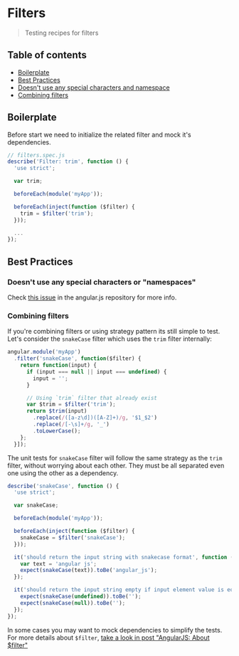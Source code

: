 # Filters
> Testing recipes for filters

## Table of contents

- [Boilerplate](#boilerplate)
- [Best Practices](#best-practices)
- [Doesn't use any special characters and namespace](#doesn-t-use-any-special-characters-and-namespace)
- [Combining filters](#combining-filters)


## Boilerplate

Before start we need to initialize the related filter and mock it's dependencies.

```javascript
// filters.spec.js
describe('Filter: trim', function () {
  'use strict';

  var trim;

  beforeEach(module('myApp'));

  beforeEach(inject(function ($filter) {
    trim = $filter('trim');
  }));

  ...
});
```


## Best Practices


### Doesn't use any special characters or "namespaces"

Check [this issue](https://github.com/angular/angular.js/issues/10110) in the angular.js repository for more info.


### Combining filters

If you're combining filters or using strategy pattern its still simple to test.
Let's consider the ```snakeCase``` filter which uses the ```trim``` filter internally:

```javascript
angular.module('myApp')
  .filter('snakeCase', function($filter) {
    return function(input) {
      if (input === null || input === undefined) {
        input = '';
      }

      // Using `trim` filter that already exist
      var $trim = $filter('trim');
      return $trim(input)
        .replace(/([a-z\d])([A-Z]+)/g, '$1_$2')
        .replace(/[-\s]+/g, '_')
        .toLowerCase();
    };
  }]);
```

The unit tests for ```snakeCase``` filter will follow the same strategy as the ```trim``` filter, without worrying about
each other. They must be all separated even one using the other as a dependency.

```javascript
describe('snakeCase', function () {
  'use strict';

  var snakeCase;

  beforeEach(module('myApp'));

  beforeEach(inject(function ($filter) {
    snakeCase = $filter('snakeCase');
  }));

  it('should return the input string with snakecase format', function () {
    var text = 'angular js';
    expect(snakeCase(text)).toBe('angular_js');
  });

  it('should return the input string empty if input element value is equal "undefined" or "null" ', function () {
    expect(snakeCase(undefined)).toBe('');
    expect(snakeCase(null)).toBe('');
  });
});
```

In some cases you may want to mock  dependencies to simplify the tests. For more details about `$filter`, [take a look in post "AngularJS: About $filter"](http://willmendesneto.github.io/2014/12/14/angular-js-about-filter/)

